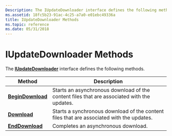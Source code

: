 ```yaml
---
Description: The IUpdateDownloader interface defines the following methods.
ms.assetid: 18fc5b23-91ac-4c25-a7a0-e01ebc49336a
title: IUpdateDownloader Methods
ms.topic: reference
ms.date: 05/31/2018
---
```


# IUpdateDownloader Methods

The [**IUpdateDownloader**](/windows/desktop/api/Wuapi/nn-wuapi-iupdatedownloader) interface defines the following methods.



| Method                                                   | Description                                                                                |
|----------------------------------------------------------|--------------------------------------------------------------------------------------------|
| [**BeginDownload**](/windows/desktop/api/Wuapi/nf-wuapi-iupdatedownloader-begindownload) | Starts an asynchronous download of the content files that are associated with the updates. |
| [**Download**](/windows/desktop/api/Wuapi/nf-wuapi-iupdatedownloader-download)           | Starts a synchronous download of the content files that are associated with the updates.   |
| [**EndDownload**](/windows/desktop/api/Wuapi/nf-wuapi-iupdatedownloader-enddownload)     | Completes an asynchronous download.                                                        |



 

 

 



